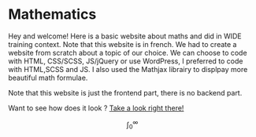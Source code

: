 # Mathematics

Hey and welcome! Here is a basic website about maths and did in WIDE training context. Note that this website is in french.
We had to create a website from scratch about a topic of our choice. We can choose to code with HTML, CSS/SCSS, JS/jQuery or use WordPress, I preferred to code with HTML,SCSS and JS. I also used the Mathjax librairy to displpay more beautiful math formulae. 

Note that this website is just the frontend part, there is no backend part.

Want to see how does it look ? [Take a look right there!](https://zahjen.github.io/Mathematics/)

$$\int_0^\infty$$
